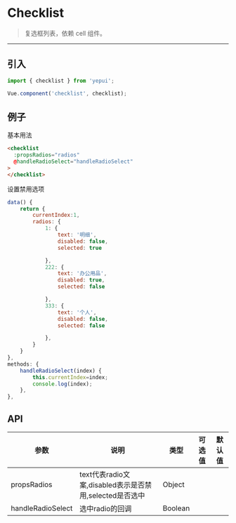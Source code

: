 # Checklist

> 复选框列表，依赖 <router-link to="cell">cell</a> 组件。

-------------

## 引入

```javascript
import { checklist } from 'yepui';

Vue.component('checklist', checklist);
```

## 例子

基本用法
```html
<checklist 
  :propsRadios="radios" 
  @handleRadioSelect="handleRadioSelect"
>
</checklist>

```

设置禁用选项
```javascript
data() {
    return {
        currentIndex:1,
        radios: {
            1: {
                text: '明细',
                disabled: false,
                selected: true

            },
            222: {
                text: '办公用品',
                disabled: true,
                selected: false

            },
            333: {
                text: '个人',
                disabled: false,
                selected: false

            },
        }
    }
},
methods: {
    handleRadioSelect(index) {
        this.currentIndex=index;
        console.log(index);
    },
},
```


## API
| 参数 | 说明 | 类型 | 可选值 | 默认值 |
|------|-------|---------|-------|--------|
| propsRadios | text代表radio文案,disabled表示是否禁用,selected是否选中 | Object | |
|handleRadioSelect | 选中radio的回调 | Boolean | | |
